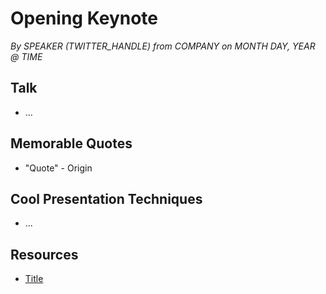# Opening Keynote
*By SPEAKER (TWITTER_HANDLE) from COMPANY on MONTH DAY, YEAR @ TIME*

## Talk

- ...


## Memorable Quotes

- "Quote" - Origin

## Cool Presentation Techniques

- ...

## Resources

- [Title](URL)
